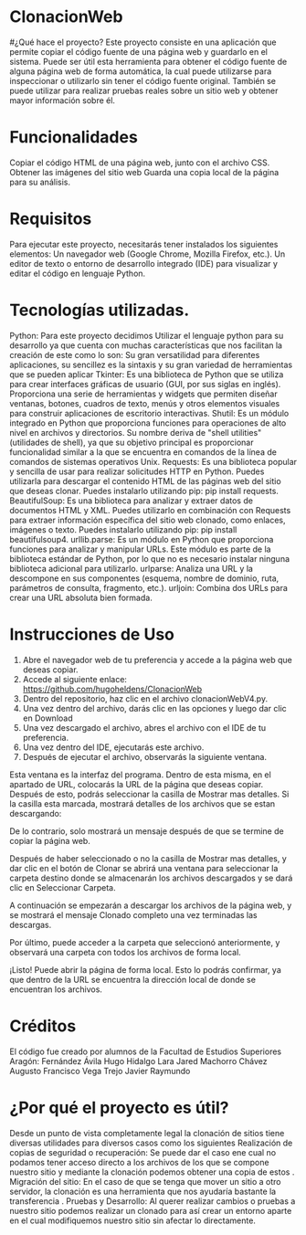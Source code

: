 # ClonacionWeb
#¿Qué hace el proyecto?
Este proyecto consiste en una aplicación que permite copiar el código fuente de una página web y guardarlo en el sistema. Puede ser útil esta herramienta para obtener el código fuente de alguna página web de forma automática, la cual puede utilizarse para inspeccionar o utilizarlo sin tener el código fuente original.
También se puede utilizar para realizar pruebas reales sobre un sitio web y obtener mayor información sobre él.
# Funcionalidades
Copiar el código HTML de una página web, junto con el archivo CSS.
Obtener las imágenes del sitio web
Guarda una copia local de la página para su análisis.

# Requisitos
Para ejecutar este proyecto, necesitarás tener instalados los siguientes elementos:
Un navegador web (Google Chrome, Mozilla Firefox, etc.).
Un editor de texto o entorno de desarrollo integrado (IDE) para visualizar y editar el código en lenguaje Python.

# Tecnologías utilizadas.
Python: Para este proyecto decidimos Utilizar el lenguaje python para su desarrollo ya que cuenta con muchas características que nos facilitan la creación de este como lo son: Su gran versatilidad para diferentes aplicaciones, su sencillez es la sintaxis y su gran variedad de herramientas que se pueden aplicar
Tkinter: Es una biblioteca de Python que se utiliza para crear interfaces gráficas de usuario (GUI, por sus siglas en inglés). Proporciona una serie de herramientas y widgets que permiten diseñar ventanas, botones, cuadros de texto, menús y otros elementos visuales para construir aplicaciones de escritorio interactivas.
Shutil: Es un módulo integrado en Python que proporciona funciones para operaciones de alto nivel en archivos y directorios. Su nombre deriva de "shell utilities" (utilidades de shell), ya que su objetivo principal es proporcionar funcionalidad similar a la que se encuentra en comandos de la línea de comandos de sistemas operativos Unix.
Requests: Es una biblioteca popular y sencilla de usar para realizar solicitudes HTTP en Python. Puedes utilizarla para descargar el contenido HTML de las páginas web del sitio que deseas clonar. Puedes instalarlo utilizando pip: pip install requests.
BeautifulSoup: Es una biblioteca para analizar y extraer datos de documentos HTML y XML. Puedes utilizarlo en combinación con Requests para extraer información específica del sitio web clonado, como enlaces, imágenes o texto. Puedes instalarlo utilizando pip: pip install beautifulsoup4.
urllib.parse: Es un módulo en Python que proporciona funciones para analizar y manipular URLs. Este módulo es parte de la biblioteca estándar de Python, por lo que no es necesario instalar ninguna biblioteca adicional para utilizarlo.
urlparse: Analiza una URL y la descompone en sus componentes (esquema, nombre de dominio, ruta, parámetros de consulta, fragmento, etc.).
urljoin: Combina dos URLs para crear una URL absoluta bien formada.

# Instrucciones de Uso
1. Abre el navegador web de tu preferencia y accede a la página web que deseas copiar.
2. Accede al siguiente enlace: https://github.com/hugoheldens/ClonacionWeb
3. Dentro del repositorio, haz clic en el archivo clonacionWebV4.py.
4. Una vez dentro del archivo, darás clic en las opciones y luego dar clic en Download
5. Una vez descargado el archivo, abres el archivo con el IDE de tu preferencia.
6. Una vez dentro del IDE, ejecutarás este archivo.
7. Después de ejecutar el archivo, observarás la siguiente ventana.


Esta ventana es la interfaz del programa. Dentro de esta misma, en el apartado de URL, colocarás la URL de la página que deseas copiar.
Después de esto, podrás seleccionar la casilla de Mostrar mas detalles. Si la casilla esta marcada, mostrará detalles de los archivos que se estan descargando:

De lo contrario, solo mostrará un mensaje después de que se termine de copiar la página web.

Después de haber seleccionado o no la casilla de Mostrar mas detalles, y dar clic en el botón de Clonar se abrirá una ventana para seleccionar la carpeta destino donde se almacenarán los archivos descargados y se dará clic en Seleccionar Carpeta.



A continuación se empezarán a descargar los archivos de la página web, y se mostrará el mensaje Clonado completo una vez terminadas las descargas.

Por último, puede acceder a la carpeta que seleccionó anteriormente, y observará una carpeta con todos los archivos de forma local.

¡Listo! Puede abrir la página de forma local. Esto lo podrás confirmar, ya que dentro de la URL se encuentra la dirección local de donde se encuentran los archivos.

# Créditos
El código fue creado por alumnos de la Facultad de Estudios Superiores Aragón:
Fernández Ávila Hugo
Hidalgo Lara Jared
Machorro Chávez Augusto Francisco
Vega Trejo Javier Raymundo

# ¿Por qué el proyecto es útil?
Desde un punto de vista completamente legal la clonación de sitios tiene diversas utilidades para diversos casos como los siguientes
Realización de copias de seguridad o recuperación: Se puede dar el caso ene cual no podamos tener acceso directo a los archivos de los que se compone nuestro sitio y mediante la clonación podemos obtener una copia de estos
. Migración del sitio: En el caso de que se tenga que mover un sitio a otro servidor, la clonación es una herramienta que nos ayudaría bastante la transferencia
. Pruebas y Desarrollo: Al querer realizar cambios o pruebas a nuestro sitio podemos realizar un clonado para así crear un entorno aparte en el cual modifiquemos nuestro sitio sin afectar lo directamente.

